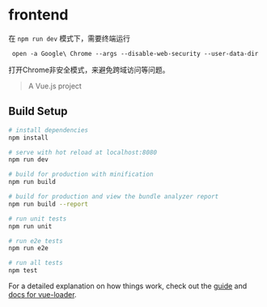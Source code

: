 # frontend

在 `npm run dev` 模式下，需要终端运行
```
 open -a Google\ Chrome --args --disable-web-security --user-data-dir 
```
打开Chrome非安全模式，来避免跨域访问等问题。

> A Vue.js project

## Build Setup

``` bash
# install dependencies
npm install

# serve with hot reload at localhost:8080
npm run dev

# build for production with minification
npm run build

# build for production and view the bundle analyzer report
npm run build --report

# run unit tests
npm run unit

# run e2e tests
npm run e2e

# run all tests
npm test
```

For a detailed explanation on how things work, check out the [guide](http://vuejs-templates.github.io/webpack/) and [docs for vue-loader](http://vuejs.github.io/vue-loader).
